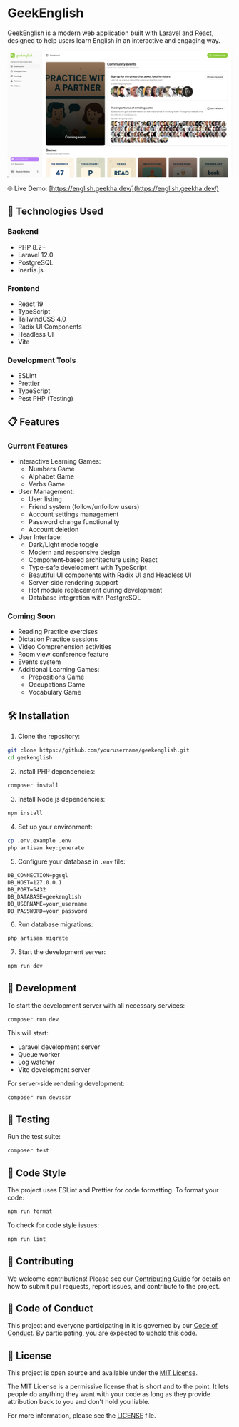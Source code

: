 # GeekEnglish

GeekEnglish is a modern web application built with Laravel and React, designed to help users learn English in an interactive and engaging way.

![GeekEnglish Screenshot](https://raw.githubusercontent.com/geekhadev/geekenglish/main/public/screenshot.png)

🌐 Live Demo: [https://english.geekha.dev/](https://english.geekha.dev/)

## 🚀 Technologies Used

### Backend
- PHP 8.2+
- Laravel 12.0
- PostgreSQL
- Inertia.js

### Frontend
- React 19
- TypeScript
- TailwindCSS 4.0
- Radix UI Components
- Headless UI
- Vite

### Development Tools
- ESLint
- Prettier
- TypeScript
- Pest PHP (Testing)

## 📋 Features

### Current Features
- Interactive Learning Games:
  - Numbers Game
  - Alphabet Game
  - Verbs Game
- User Management:
  - User listing
  - Friend system (follow/unfollow users)
  - Account settings management
  - Password change functionality
  - Account deletion
- User Interface:
  - Dark/Light mode toggle
  - Modern and responsive design
  - Component-based architecture using React
  - Type-safe development with TypeScript
  - Beautiful UI components with Radix UI and Headless UI
  - Server-side rendering support
  - Hot module replacement during development
  - Database integration with PostgreSQL

### Coming Soon
- Reading Practice exercises
- Dictation Practice sessions
- Video Comprehension activities
- Room view conference feature
- Events system
- Additional Learning Games:
  - Prepositions Game
  - Occupations Game
  - Vocabulary Game

## 🛠️ Installation

1. Clone the repository:
```bash
git clone https://github.com/yourusername/geekenglish.git
cd geekenglish
```

2. Install PHP dependencies:
```bash
composer install
```

3. Install Node.js dependencies:
```bash
npm install
```

4. Set up your environment:
```bash
cp .env.example .env
php artisan key:generate
```

5. Configure your database in `.env` file:
```
DB_CONNECTION=pgsql
DB_HOST=127.0.0.1
DB_PORT=5432
DB_DATABASE=geekenglish
DB_USERNAME=your_username
DB_PASSWORD=your_password
```

6. Run database migrations:
```bash
php artisan migrate
```

7. Start the development server:
```bash
npm run dev
```

## 🚀 Development

To start the development server with all necessary services:

```bash
composer run dev
```

This will start:
- Laravel development server
- Queue worker
- Log watcher
- Vite development server

For server-side rendering development:

```bash
composer run dev:ssr
```

## 🧪 Testing

Run the test suite:

```bash
composer test
```

## 📝 Code Style

The project uses ESLint and Prettier for code formatting. To format your code:

```bash
npm run format
```

To check for code style issues:

```bash
npm run lint
```

## 🤝 Contributing

We welcome contributions! Please see our [Contributing Guide](CONTRIBUTING.md) for details on how to submit pull requests, report issues, and contribute to the project.

## 📜 Code of Conduct

This project and everyone participating in it is governed by our [Code of Conduct](CODE_OF_CONDUCT.md). By participating, you are expected to uphold this code.

## 📄 License

This project is open source and available under the [MIT License](LICENSE).

The MIT License is a permissive license that is short and to the point. It lets people do anything they want with your code as long as they provide attribution back to you and don't hold you liable.

For more information, please see the [LICENSE](LICENSE) file. 
